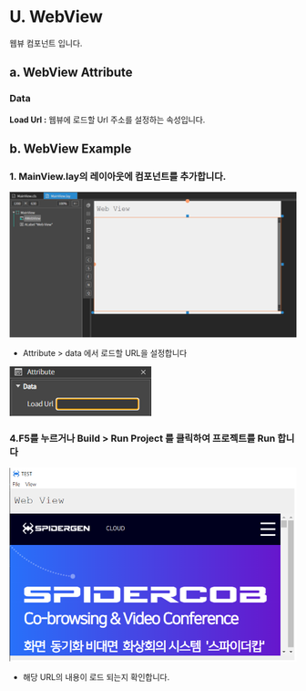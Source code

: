 
# U. WebView
웹뷰 컴포넌트 입니다.
## a. WebView Attribute
### **Data**<br>
**Load Url  :** 웹뷰에 로드할 Url 주소를 설정하는 속성입니다.

## b. WebView Example

### 1. MainView.lay의 레이아웃에 컴포넌트를 추가합니다.<br>

<img src="./img/webview1.png"><br>

* Attribute > data 에서 로드할 URL을 설정합니다<br>

<img src="./img/webview2.png"><br>

### 4.F5를 누르거나 Build > Run Project 를 클릭하여 프로젝트를 Run 합니다

<img src="./img/webview3.png" ><br> 

* 해당 URL의 내용이 로드 되는지 확인합니다.